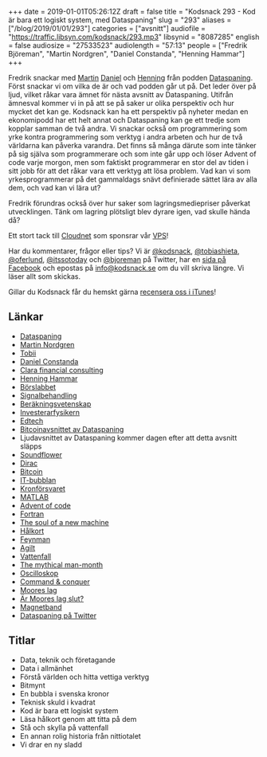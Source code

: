 +++
date = 2019-01-01T05:26:12Z
draft = false
title = "Kodsnack 293 - Kod är bara ett logiskt system, med Dataspaning"
slug = "293"
aliases = ["/blog/2019/01/01/293"]
categories = ["avsnitt"]
audiofile = "https://traffic.libsyn.com/kodsnack/293.mp3"
libsynid = "8087285"
english = false
audiosize = "27533523"
audiolength = "57:13"
people = ["Fredrik Björeman", "Martin Nordgren", "Daniel Constanda", "Henning Hammar"]
+++

Fredrik snackar med [Martin](https://twitter.com/martinjnordgren) [Daniel](https://twitter.com/danielconstanda) och [Henning](https://twitter.com/investerarfys) från podden [Dataspaning](http://dataspaning.se/). Först snackar vi om vilka de är och vad podden går ut på. Det leder över på ljud, vilket råkar vara ämnet för nästa avsnitt av Dataspaning. Utifrån ämnesval kommer vi in på att se på saker ur olika perspektiv och hur mycket det kan ge. Kodsnack kan ha ett perspektiv på nyheter medan en ekonomipodd har ett helt annat och Dataspaning kan ge ett tredje som kopplar samman de två andra. Vi snackar också om programmering som yrke kontra programmering som verktyg i andra arbeten och hur de två världarna kan påverka varandra. Det finns så många därute som inte tänker på sig själva som programmerare och som inte går upp och löser Advent of code varje morgon, men som faktiskt programmerar en stor del av tiden i sitt jobb för att det råkar vara ett verktyg att lösa problem. Vad kan vi som yrkesprogrammerar på det gammaldags snävt definierade sättet lära av alla dem, och vad kan vi lära ut?

Fredrik förundras också över hur saker som lagringsmediepriser påverkat utvecklingen. Tänk om lagring plötsligt blev dyrare igen, vad skulle hända då?

Ett stort tack till [Cloudnet](http://www.cloudnet.se) som sponsrar vår [VPS](http://en.wikipedia.org/wiki/Virtual_private_server)!

Har du kommentarer, frågor eller tips? Vi är [@kodsnack](https://www.twitter.com/kodsnack), [@tobiashieta](https://www.twitter.com/tobiashieta), [@oferlund](https://www.twitter.com/oferlund), [@itssotoday](https://twitter.com/itssotoday) och [@bjoreman](https://www.twitter.com/bjoreman) på Twitter, har en [sida på Facebook](https://www.facebook.com/kodsnack) och epostas på [info@kodsnack.se](mailto:info@kodsnack.se) om du vill skriva längre. Vi läser allt som skickas.

Gillar du Kodsnack får du hemskt gärna [recensera oss i iTunes](http://itunes.apple.com/se/podcast/kodsnack/id561631498?l=en)!

## Länkar ##
* [Dataspaning](http://dataspaning.se/)
* [Martin Nordgren](https://twitter.com/martinjnordgren)
* [Tobii](https://en.wikipedia.org/wiki/Tobii_Technology)
* [Daniel Constanda](https://twitter.com/danielconstanda)
* [Clara financial consulting](http://claraconsulting.se/)
* [Henning Hammar](https://twitter.com/investerarfys)
* [Börslabbet](https://borslabbet.se/)
* [Signalbehandling](https://sv.wikipedia.org/wiki/Signalbehandling)
* [Beräkningsvetenskap](https://sv.wikipedia.org/wiki/Numerisk_analys)
* [Investerarfysikern](https://investerarfysikern.se/)
* [Edtech](https://en.wikipedia.org/wiki/Educational_technology)
* [Bitcoinavsnittet av Dataspaning](https://dataspaning.podbean.com/e/kryptovalutor-och-bitcoin-ett-ar-efter-toppen/)
* Ljudavsnittet av Dataspaning kommer dagen efter att detta avsnitt släpps
* [Soundflower](https://github.com/mattingalls/Soundflower)
* [Dirac](http://dirac.com/)
* [Bitcoin](https://en.wikipedia.org/wiki/Bitcoin)
* [IT-bubblan](https://sv.wikipedia.org/wiki/IT-bubblan)
* [Kronförsvaret](https://sv.wikipedia.org/wiki/Finanskrisen_i_Sverige_1990%E2%80%931994)
* [MATLAB](https://en.wikipedia.org/wiki/MATLAB)
* [Advent of code](https://adventofcode.com/)
* [Fortran](https://en.wikipedia.org/wiki/Fortran)
* [The soul of a new machine](https://en.wikipedia.org/wiki/The_Soul_of_a_New_Machine)
* [Hålkort](https://sv.wikipedia.org/wiki/H%C3%A5lkort)
* [Feynman](https://en.wikipedia.org/wiki/Richard_Feynman)
* [Agilt](https://en.wikipedia.org/wiki/Agile_software_development)
* [Vattenfall](https://en.wikipedia.org/wiki/Waterfall_model)
* [The mythical man-month](https://en.wikipedia.org/wiki/The_Mythical_Man-Month)
* [Oscilloskop](https://sv.wikipedia.org/wiki/Oscilloskop)
* [Command & conquer](https://en.wikipedia.org/wiki/Command_%26_Conquer_%281995_video_game%29)
* [Moores lag](https://en.wikipedia.org/wiki/Moore%27s_law)
* [Är Moores lag slut?](https://www.technologyreview.com/s/601441/moores-law-is-dead-now-what/)
* [Magnetband](https://en.wikipedia.org/wiki/Magnetic_tape)
* [Dataspaning på Twitter](https://twitter.com/dataspaning)

## Titlar ##
* Data, teknik och företagande
* Data i allmänhet
* Förstå världen och hitta vettiga verktyg
* Bitmynt
* En bubbla i svenska kronor
* Teknisk skuld i kvadrat
* Kod är bara ett logiskt system
* Läsa hålkort genom att titta på dem
* Stå och skylla på vattenfall
* En annan rolig historia från nittiotalet
* Vi drar en ny sladd